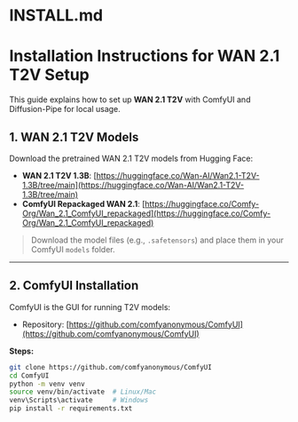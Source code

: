 # INSTALL.md

# Installation Instructions for WAN 2.1 T2V Setup

This guide explains how to set up **WAN 2.1 T2V** with ComfyUI and Diffusion-Pipe for local usage.

## 1. WAN 2.1 T2V Models

Download the pretrained WAN 2.1 T2V models from Hugging Face:  

- **WAN 2.1 T2V 1.3B**: [https://huggingface.co/Wan-AI/Wan2.1-T2V-1.3B/tree/main](https://huggingface.co/Wan-AI/Wan2.1-T2V-1.3B/tree/main)  
- **ComfyUI Repackaged WAN 2.1**: [https://huggingface.co/Comfy-Org/Wan_2.1_ComfyUI_repackaged](https://huggingface.co/Comfy-Org/Wan_2.1_ComfyUI_repackaged)

> Download the model files (e.g., `.safetensors`) and place them in your ComfyUI `models` folder.

---

## 2. ComfyUI Installation

ComfyUI is the GUI for running T2V models:  

- Repository: [https://github.com/comfyanonymous/ComfyUI](https://github.com/comfyanonymous/ComfyUI)  

**Steps:**

```bash
git clone https://github.com/comfyanonymous/ComfyUI
cd ComfyUI
python -m venv venv
source venv/bin/activate  # Linux/Mac
venv\Scripts\activate     # Windows
pip install -r requirements.txt



